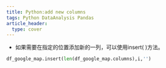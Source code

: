 ```yaml
---
title: Python:add new columns
tags: Python DataAnalysis Pandas
article_header:
  type: cover
---
```


- 如果需要在指定的位置添加新的一列，可以使用insert( )方法。



```python
df_google_map.insert(len(df_google_map.columns),i,'')
```



